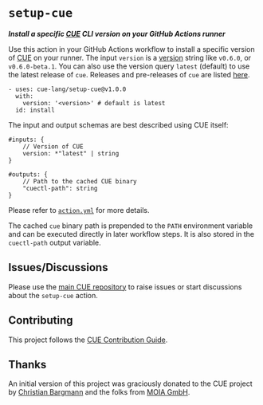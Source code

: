 # `setup-cue`

***Install a specific [CUE](https://cuelang.org) CLI version on your GitHub
Actions runner***

Use this action in your GitHub Actions workflow to install a specific version of
[CUE](https://cuelang.org) on your runner. The input `version` is a
[version](https://go.dev/ref/mod#versions) string like `v0.6.0`, or
`v0.6.0-beta.1`. You can also use the version query `latest` (default) to use
the latest release of `cue`. Releases and pre-releases of `cue` are listed
[here](https://github.com/cue-lang/cue/releases).

```
- uses: cue-lang/setup-cue@v1.0.0
  with:
    version: '<version>' # default is latest
  id: install
```

The input and output schemas are best described using CUE itself:

```cue
#inputs: {
	// Version of CUE
	version: *"latest" | string
}

#outputs: {
	// Path to the cached CUE binary
	"cuectl-path": string
}
```

Please refer to [`action.yml`](action.yml) for more details.

The cached `cue` binary path is prepended to the `PATH` environment variable and
can be executed directly in later workflow steps. It is also stored in the
`cuectl-path` output variable.

## Issues/Discussions

Please use the [main CUE repository](https://github.com/cue-lang/cue/issues) to
raise issues or start discussions about the `setup-cue` action.

## Contributing

This project follows the [CUE Contribution
Guide](https://github.com/cue-lang/cue/blob/master/CONTRIBUTING.md).

## Thanks

An initial version of this project was graciously donated to the CUE project by
[Christian Bargmann](https://github.com/cbrgm) and the folks from [MOIA
GmbH](https://github.com/moia-oss).
